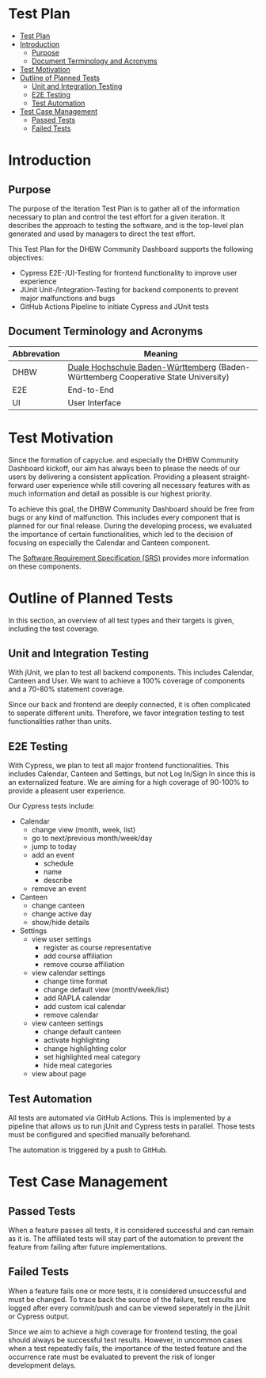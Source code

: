 # Test Plan

- [Test Plan](#test-plan)
- [Introduction](#introduction)
  - [Purpose](#purpose)
  - [Document Terminology and Acronyms](#document-terminology-and-acronyms)
- [Test Motivation](#test-motivation)
- [Outline of Planned Tests](#outline-of-planned-tests)
  - [Unit and Integration Testing](#unit-and-integration-testing)
  - [E2E Testing](#e2e-testing)
  - [Test Automation](#test-automation)
- [Test Case Management](#test-case-management)
  - [Passed Tests](#passed-tests)
  - [Failed Tests](#failed-tests)

# Introduction
## Purpose
The purpose of the Iteration Test Plan is to gather all of the information necessary to plan and control the test effort for a given iteration. It describes the approach to testing the software, and is the top-level plan generated and used by managers to direct the test effort.

This Test Plan for the DHBW Community Dashboard supports the following objectives:
- Cypress E2E-/UI-Testing for frontend functionality to improve user experience
- JUnit Unit-/Integration-Testing for backend components to prevent major malfunctions and bugs
- GitHub Actions Pipeline to initiate Cypress and JUnit tests

## Document Terminology and Acronyms
| Abbrevation | Meaning                                                                                                               |
| ----------- | --------------------------------------------------------------------------------------------------------------------- |
| DHBW        | [Duale Hochschule Baden-Württemberg](https://www.dhbw.de/startseite) (Baden-Württemberg Cooperative State University) |
| E2E         | End-to-End                                                                                                            |
| UI          | User Interface                                                                                                        |

# Test Motivation
Since the formation of capyclue. and especially the DHBW Community Dashboard kickoff, our aim has always been to please the needs of our users by delivering a consistent application.
Providing a pleasent straight-forward user experience while still covering all necessary features with as much information and detail as possible is our highest priority.

To achieve this goal, the DHBW Community Dashboard should be free from bugs or any kind of malfunction. This includes every component that is planned for our final release.
During the developing process, we evaluated the importance of certain functionalities, which led to the decision of focusing on especially the Calendar and Canteen component.

The [Software Requirement Specification (SRS)](../software_requirements_specification/software_requirement_specification.md) provides more information on these components.

# Outline of Planned Tests
In this section, an overview of all test types and their targets is given, including the test coverage.

## Unit and Integration Testing
With jUnit, we plan to test all backend components. This includes Calendar, Canteen and User. We want to achieve a 100% coverage of components and a 70-80% statement coverage.

Since our back and frontend are deeply connected, it is often complicated to seperate different units. Therefore, we favor integration testing to test functionalities rather than units.

## E2E Testing
With Cypress, we plan to test all major frontend functionalities. This includes Calendar, Canteen and Settings, but not Log In/Sign In since this is an externalized feature. We are aiming for a high coverage of 90-100% to provide a pleasent user experience. 

Our Cypress tests include:
- Calendar
  - change view (month, week, list)
  - go to next/previous month/week/day
  - jump to today
  - add an event
    - schedule
    - name
    - describe
  - remove an event
- Canteen
  - change canteen
  - change active day
  - show/hide details
- Settings
  - view user settings
    - register as course representative
    - add course affiliation
    - remove course affiliation
  - view calendar settings
    - change time format
    - change default view (month/week/list)
    - add RAPLA calendar
    - add custom ical calendar
    - remove calendar
  - view canteen settings
    - change default canteen
    - activate highlighting
    - change highlighting color
    - set highlighted meal category
    - hide meal categories
  - view about page

## Test Automation
All tests are automated via GitHub Actions. This is implemented by a pipeline that allows us to run jUnit and Cypress tests in parallel. Those tests must be configured and specified manually beforehand. 

The automation is triggered by a push to GitHub.

# Test Case Management
## Passed Tests
When a feature passes all tests, it is considered successful and can remain as it is. The affiliated tests will stay part of the automation to prevent the feature from failing after future implementations.

## Failed Tests
When a feature fails one or more tests, it is considered unsuccessful and must be changed.
To trace back the source of the failure, test results are logged after every commit/push and can be viewed seperately in the jUnit or Cypress output.

Since we aim to achieve a high coverage for frontend testing, the goal should always be successful test results. However, in uncommon cases when a test repeatedly fails, the importance of the tested feature and the occurrence rate must be evaluated to prevent the risk of longer development delays.